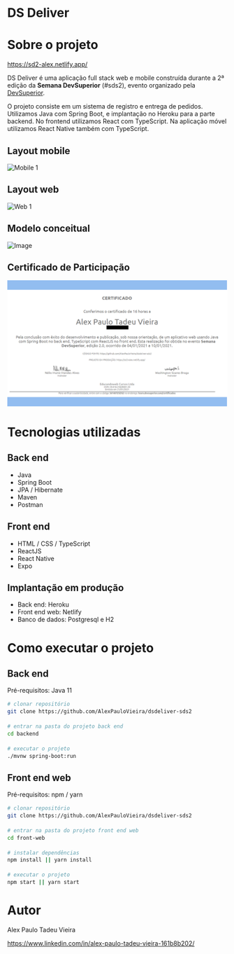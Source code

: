 # DS Deliver

# Sobre o projeto

https://sd2-alex.netlify.app/

DS Deliver é uma aplicação full stack web e mobile construída durante a 2ª edição da **Semana DevSuperior** (#sds2), evento organizado pela [DevSuperior](https://devsuperior.com "Site da DevSuperior").

O projeto consiste em um sistema de registro e entrega de pedidos. Utilizamos Java com Spring Boot, e implantação no Heroku para a parte backend. No frontend utilizamos React com TypeScript. Na aplicação móvel utilizamos React Native também com TypeScript.

## Layout mobile

![Mobile 1](https://github.com/AlexPauloVieira/dsdeliver-sds2/blob/main/dsdelivermobile.gif)

## Layout web

![Web 1](https://github.com/AlexPauloVieira/dsdeliver-sds2/blob/main/dsdeliverweb.gif)

## Modelo conceitual

![Image](https://raw.githubusercontent.com/devsuperior/sds2/master/assets/modelo-conceitual.png)

## Certificado de Participação
![Certificado](https://github.com/AlexPauloVieira/dsdeliver-sds2/blob/main/docs/assets/sds2-certificado.png)

# Tecnologias utilizadas

## Back end

- Java
- Spring Boot
- JPA / Hibernate
- Maven
- Postman

## Front end

- HTML / CSS / TypeScript
- ReactJS
- React Native
- Expo

## Implantação em produção

- Back end: Heroku
- Front end web: Netlify
- Banco de dados: Postgresql e H2

# Como executar o projeto

## Back end

Pré-requisitos: Java 11

```bash
# clonar repositório
git clone https://github.com/AlexPauloVieira/dsdeliver-sds2

# entrar na pasta do projeto back end
cd backend

# executar o projeto
./mvnw spring-boot:run
```

## Front end web

Pré-requisitos: npm / yarn

```bash
# clonar repositório
git clone https://github.com/AlexPauloVieira/dsdeliver-sds2

# entrar na pasta do projeto front end web
cd front-web

# instalar dependências
npm install || yarn install

# executar o projeto
npm start || yarn start
```

# Autor

Alex Paulo Tadeu Vieira

https://www.linkedin.com/in/alex-paulo-tadeu-vieira-161b8b202/
